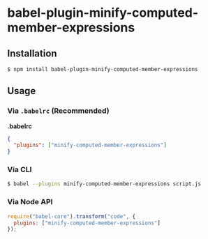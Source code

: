 # babel-plugin-minify-computed-member-expressions

## Installation

```sh
$ npm install babel-plugin-minify-computed-member-expressions
```

## Usage

### Via `.babelrc` (Recommended)

**.babelrc**

```json
{
  "plugins": ["minify-computed-member-expressions"]
}
```

### Via CLI

```sh
$ babel --plugins minify-computed-member-expressions script.js
```

### Via Node API

```javascript
require("babel-core").transform("code", {
  plugins: ["minify-computed-member-expressions"]
});
```
